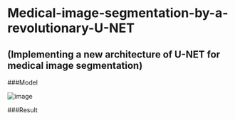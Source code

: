 # Medical-image-segmentation-by-a-revolutionary-U-NET
## (Implementing a new architecture of U-NET for medical image segmentation)
###Model


![image](https://github.com/user-attachments/assets/7bc01621-921e-43a5-819e-0701ea25abd3)




###Result

